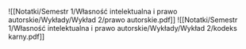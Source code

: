 ![[Notatki/Semestr 1/Własność intelektualna i prawo autorskie/Wykłady/Wykład 2/prawo autorskie.pdf]]
![[Notatki/Semestr 1/Własność intelektualna i prawo autorskie/Wykłady/Wykład 2/kodeks karny.pdf]]
